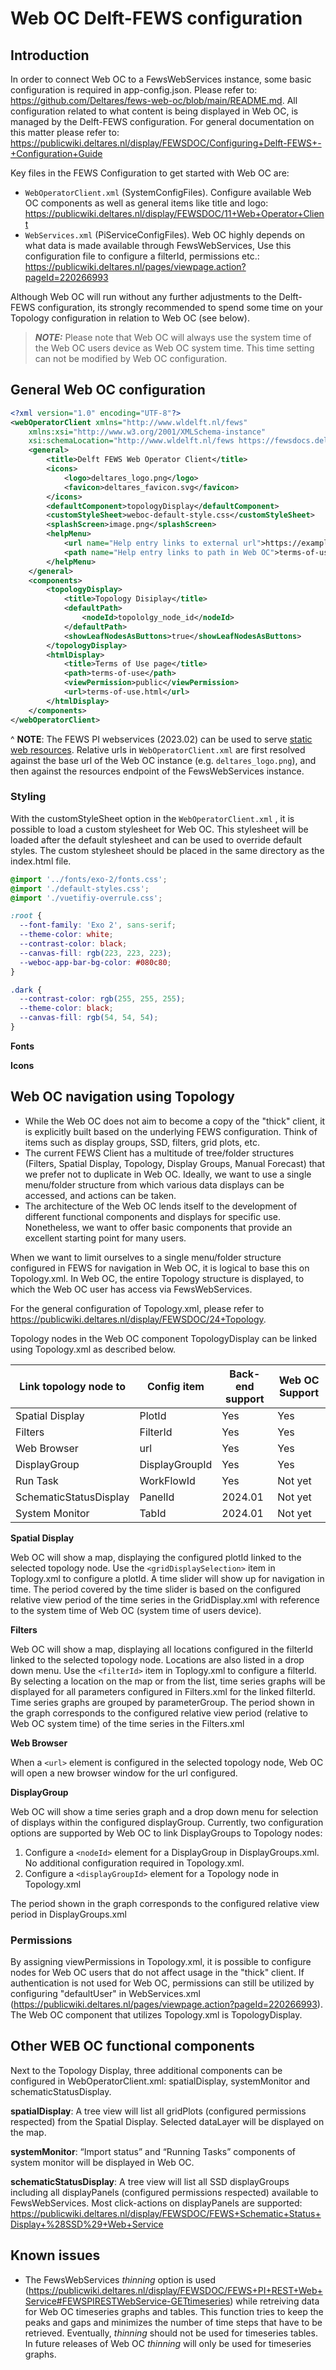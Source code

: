# Web OC Delft-FEWS configuration

## Introduction

In order to connect Web OC to a FewsWebServices instance, some basic configuration is required in app-config.json. Please refer to: https://github.com/Deltares/fews-web-oc/blob/main/README.md.
All configuration related to what content is being displayed in Web OC, is managed by the Delft-FEWS configuration. For general documentation on this matter please refer to: https://publicwiki.deltares.nl/display/FEWSDOC/Configuring+Delft-FEWS+-+Configuration+Guide

Key files in the FEWS Configuration to get started with Web OC are:

- `WebOperatorClient.xml` (SystemConfigFiles). Configure available Web OC components as well as general items like title and logo: https://publicwiki.deltares.nl/display/FEWSDOC/11+Web+Operator+Client
- `WebServices.xml` (PiServiceConfigFiles). Web OC highly depends on what data is made available through FewsWebServices, Use this configuration file to configure a filterId, permissions etc.: https://publicwiki.deltares.nl/pages/viewpage.action?pageId=220266993

Although Web OC will run without any further adjustments to the Delft-FEWS configuration, its strongly recommended to spend some time on your Topology configuration in relation to Web OC (see below).

> **_NOTE:_** Please note that Web OC will always use the system time of the Web OC users device as Web OC system time. This time setting can not be modified by Web OC configuration.

## General Web OC configuration

```xml
<?xml version="1.0" encoding="UTF-8"?>
<webOperatorClient xmlns="http://www.wldelft.nl/fews"
    xmlns:xsi="http://www.w3.org/2001/XMLSchema-instance"
    xsi:schemaLocation="http://www.wldelft.nl/fews https://fewsdocs.deltares.nl/schemas/version1.0/webOperatorClient.xsd">
    <general>
        <title>Delft FEWS Web Operator Client</title>
        <icons>
            <logo>deltares_logo.png</logo>
            <favicon>deltares_favicon.svg</favicon>
        </icons>
        <defaultComponent>topologyDisplay</defaultComponent>
        <customStyleSheet>weboc-default-style.css</customStyleSheet>
        <splashScreen>image.png</splashScreen>
        <helpMenu>
            <url name="Help entry links to external url">https://example.com</url>
            <path name="Help entry links to path in Web OC">terms-of-use</path>
        </helpMenu>
    </general>
    <components>
        <topologyDisplay>
            <title>Topology Disiplay</title>
            <defaultPath>
                <nodeId>topololgy_node_id</nodeId>
            </defaultPath>
            <showLeafNodesAsButtons>true</showLeafNodesAsButtons>
        </topologyDisplay>
        <htmlDisplay>
            <title>Terms of Use page</title>
            <path>terms-of-use</path>
            <viewPermission>public</viewPermission>
            <url>terms-of-use.html</url>
        </htmlDisplay>
    </components>
</webOperatorClient>
```

^ **NOTE**: The FEWS PI webservices (2023.02) can be used to serve [static web resources](https://fewsdocs.deltares.nl/webservices/rest-api/v1/#get-/resources/static/-path-/-id-).
Relative urls in `WebOperatorClient.xml` are first resolved against the base url of the Web OC instance (e.g. `deltares_logo.png`), and then against the resources endpoint of the FewsWebServices instance.

### Styling

With the customStyleSheet option in the `WebOperatorClient.xml` , it is possible to load a custom stylesheet for Web OC. This stylesheet will be loaded after the default stylesheet and can be used to override default styles. The custom stylesheet should be placed in the same directory as the index.html file.

```css
@import '../fonts/exo-2/fonts.css';
@import './default-styles.css';
@import './vuetifiy-overrule.css';

:root {
  --font-family: 'Exo 2', sans-serif;
  --theme-color: white;
  --contrast-color: black;
  --canvas-fill: rgb(223, 223, 223);
  --weboc-app-bar-bg-color: #080c80;
}

.dark {
  --contrast-color: rgb(255, 255, 255);
  --theme-color: black;
  --canvas-fill: rgb(54, 54, 54);
}
```

**Fonts**

**Icons**


## Web OC navigation using Topology

- While the Web OC does not aim to become a copy of the "thick" client, it is explicitly built based on the underlying FEWS configuration. Think of items such as display groups, SSD, filters, grid plots, etc.
- The current FEWS Client has a multitude of tree/folder structures (Filters, Spatial Display, Topology, Display Groups, Manual Forecast) that we prefer not to duplicate in Web OC. Ideally, we want to use a single menu/folder structure from which various data displays can be accessed, and actions can be taken.
- The architecture of the Web OC lends itself to the development of different functional components and displays for specific use. Nonetheless, we want to offer basic components that provide an excellent starting point for many users.

When we want to limit ourselves to a single menu/folder structure configured in FEWS for navigation in Web OC, it is logical to base this on Topology.xml. In Web OC, the entire Topology structure is displayed, to which the Web OC user has access via FewsWebServices.

For the general configuration of Topology.xml, please refer to https://publicwiki.deltares.nl/display/FEWSDOC/24+Topology.

Topology nodes in the Web OC component TopologyDisplay can be linked using Topology.xml as described below.

| **Link topology node to** | **Config item** | **Back-end support** | **Web OC Support** |
| ------------------------- | --------------- | -------------------- | ------------------ |
| Spatial Display           | PlotId          | Yes                  | Yes                |
| Filters                   | FilterId        | Yes                  | Yes                |
| Web Browser               | url             | Yes                  | Yes                |
| DisplayGroup              | DisplayGroupId  | Yes                  | Yes                |
| Run Task                  | WorkFlowId      | Yes                  | Not yet            |
| SchematicStatusDisplay    | PanelId         | 2024.01              | Not yet            |
| System Monitor            | TabId           | 2024.01              | Not yet            |

**Spatial Display**

Web OC will show a map, displaying the configured plotId linked to the selected topology node. Use the `<gridDisplaySelection>` item in Toplogy.xml to configure a plotId. A time slider will show up for navigation in time. The period covered by the time slider is based on the configured relative view period of the time series in the GridDisplay.xml with reference to the system time of Web OC (system time of users device).

**Filters**

Web OC will show a map, displaying all locations configured in the filterId linked to the selected topology node. Locations are also listed in a drop down menu. Use the `<filterId>` item in Toplogy.xml to configure a filterId. By selecting a location on the map or from the list, time series graphs will be displayed for all parameters configured in Filters.xml for the linked filterId. Time series graphs are grouped by parameterGroup. The period shown in the graph corresponds to the configured relative view period (relative to Web OC system time) of the time series in the Filters.xml

**Web Browser**

When a `<url>` element is configured in the selected topology node, Web OC will open a new browser window for the url configured.

**DisplayGroup**

Web OC will show a time series graph and a drop down menu for selection of displays within the configured displayGroup. Currently, two configuration options are supported by Web OC to link DisplayGroups to Topology nodes:

1. Configure a `<nodeId>` element for a DisplayGroup in DisplayGroups.xml. No additional configuration required in Topology.xml.
2. Configure a `<displayGroupId>` element for a Topology node in Topology.xml

The period shown in the graph corresponds to the configured relative view period in DisplayGroups.xml

### Permissions

By assigning viewPermissions in Topology.xml, it is possible to configure nodes for Web OC users that do not affect usage in the "thick" client. If authentication is not used for Web OC, permissions can still be utilized by configuring "defaultUser" in WebServices.xml (https://publicwiki.deltares.nl/pages/viewpage.action?pageId=220266993). The Web OC component that utilizes Topology.xml is TopologyDisplay.

## Other WEB OC functional components

Next to the Topology Display, three additional components can be configured in WebOperatorClient.xml: spatialDisplay, systemMonitor and schematicStatusDisplay.

**spatialDisplay**: A tree view will list all gridPlots (configured permissions respected) from the Spatial Display. Selected dataLayer will be displayed on the map.

**systemMonitor**: “Import status” and “Running Tasks” components of system monitor will be displayed in Web OC.

**schematicStatusDisplay**: A tree view will list all SSD displayGroups including all displayPanels (configured permissions respected) available to FewsWebServices. Most click-actions on displayPanels are supported: https://publicwiki.deltares.nl/display/FEWSDOC/FEWS+Schematic+Status+Display+%28SSD%29+Web+Service

## Known issues

- The FewsWebServices _thinning_ option is used (https://publicwiki.deltares.nl/display/FEWSDOC/FEWS+PI+REST+Web+Service#FEWSPIRESTWebService-GETtimeseries) while retreiving data for Web OC timeseries graphs and tables. This function tries to keep the peaks and gaps and minimizes the number of time steps that have to be retrieved. Eventually, _thinning_ should not be used for timeseries tables. In future releases of Web OC _thinning_ will only be used for timeseries graphs.
